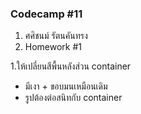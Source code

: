 ### Codecamp #11
1. ศศิชนม์ รัตนคันทรง
2. Homework #1

1.ให้เปลี่ยนสีพื้นหลังส่วน container
- มีเงา + ขอบมนเหมือนเดิม
- รูปต้องต่อสนิทกับ container